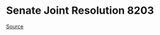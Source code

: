 # Senate Joint Resolution 8203

[Source](http://lawfilesext.leg.wa.gov/biennium/2021-22/Pdf/Bills/Senate%20Joint%20Resolutions/8203.pdf)